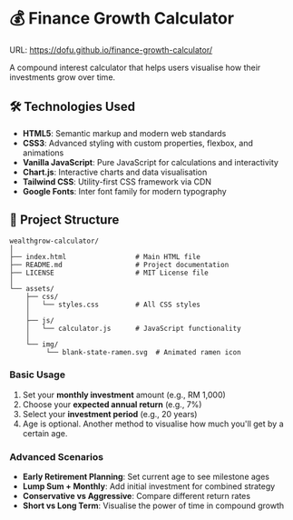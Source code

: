 # 💰 Finance Growth Calculator

URL: https://dofu.github.io/finance-growth-calculator/

A compound interest calculator that helps users visualise how their investments grow over time. 

## 🛠️ Technologies Used

- **HTML5**: Semantic markup and modern web standards
- **CSS3**: Advanced styling with custom properties, flexbox, and animations
- **Vanilla JavaScript**: Pure JavaScript for calculations and interactivity
- **Chart.js**: Interactive charts and data visualisation
- **Tailwind CSS**: Utility-first CSS framework via CDN
- **Google Fonts**: Inter font family for modern typography

## 📁 Project Structure

```
wealthgrow-calculator/
│
├── index.html                 # Main HTML file
├── README.md                  # Project documentation
├── LICENSE                    # MIT License file
│
└── assets/
    ├── css/
    │   └── styles.css         # All CSS styles
    │
    ├── js/
    │   └── calculator.js      # JavaScript functionality
    │
    └── img/
         └── blank-state-ramen.svg  # Animated ramen icon
```

### Basic Usage
1. Set your **monthly investment** amount (e.g., RM 1,000)
2. Choose your **expected annual return** (e.g., 7%)
3. Select your **investment period** (e.g., 20 years)
4. Age is optional. Another method to visualise how much you'll get by a certain age. 

### Advanced Scenarios
- **Early Retirement Planning**: Set current age to see milestone ages
- **Lump Sum + Monthly**: Add initial investment for combined strategy
- **Conservative vs Aggressive**: Compare different return rates
- **Short vs Long Term**: Visualise the power of time in compound growth

